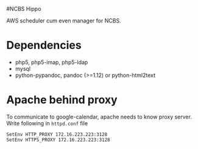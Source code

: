 #NCBS Hippo

AWS scheduler cum even manager for NCBS. 

# Dependencies 

- php5, php5-imap, php5-ldap
- mysql 
- python-pypandoc, pandoc (>=1.12) or python-html2text

# Apache behind proxy

To communicate to google-calendar, apache needs to know proxy server. Write
following in `httpd.conf` file

    SetEnv HTTP_PROXY 172.16.223.223:3128
    SetEnv HTTPS_PROXY 172.16.223.223:3128

